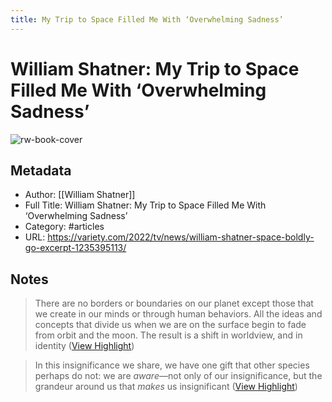 ```yaml
---
title: My Trip to Space Filled Me With ‘Overwhelming Sadness’
---
```

# William Shatner: My Trip to Space Filled Me With ‘Overwhelming Sadness’

![rw-book-cover](https://variety.com/wp-content/uploads/2022/10/GettyImages-1346449767.jpg?w=1024)

## Metadata
- Author: [[William Shatner]]
- Full Title: William Shatner: My Trip to Space Filled Me With ‘Overwhelming Sadness’
- Category: #articles
- URL: https://variety.com/2022/tv/news/william-shatner-space-boldly-go-excerpt-1235395113/

## Notes
> There are no borders or boundaries on our planet except those that we create in our minds or through human behaviors. All the ideas and concepts that divide us when we are on the surface begin to fade from orbit and the moon. The result is a shift in worldview, and in identity ([View Highlight](https://read.readwise.io/read/01gwb986a2faksj58sdpk89hvj))

> In this insignificance we share, we have one gift that other species perhaps do not: we are *aware*—not only of our insignificance, but the grandeur around us that *makes* us insignificant ([View Highlight](https://read.readwise.io/read/01gwb99gf670h7m6p8cf5s1m60))

